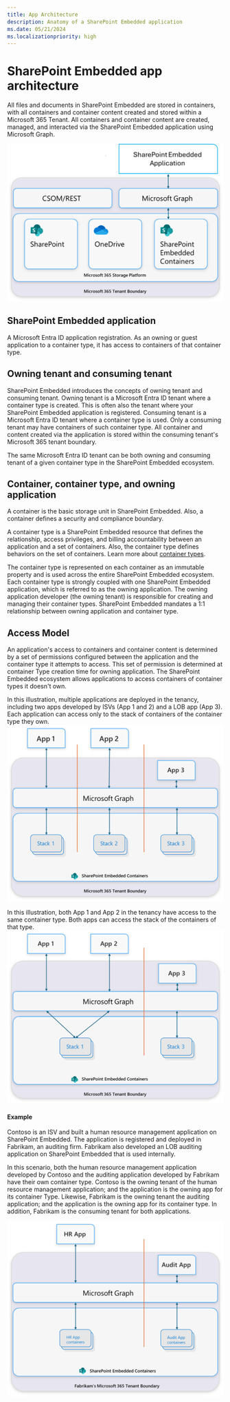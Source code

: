```yaml
---
title: App Architecture
description: Anatomy of a SharePoint Embedded application
ms.date: 05/21/2024
ms.localizationpriority: high
---
```


# SharePoint Embedded app architecture

All files and documents in SharePoint Embedded are stored in containers, with all containers and container content created and stored within a Microsoft 365 Tenant. All containers and container content are created, managed, and interacted via the SharePoint Embedded application using Microsoft Graph. 

![SharePoint Embedded Architecture](../../images/SPEArch.png)

## SharePoint Embedded application
A Microsoft Entra ID application registration. As an owning or guest application to a container type, it has access to containers of that container type.  

## Owning tenant and consuming tenant
SharePoint Embedded introduces the concepts of owning tenant and consuming tenant. Owning tenant is a Microsoft Entra ID tenant where a container type is created. This is often also the tenant where your SharePoint Embedded application is registered. Consuming tenant is a Microsoft Entra ID tenant where a container type is used. Only a consuming tenant may have containers of such container type. All container and content created via the application is stored within the consuming tenant's Microsoft 365 tenant boundary. 

The same Microsoft Entra ID tenant can be both owning and consuming tenant of a given container type in the SharePoint Embedded ecosystem. 

## Container, container type, and owning application

A container is the basic storage unit in SharePoint Embedded. Also, a container defines a security and compliance boundary.

A container type is a SharePoint Embedded resource that defines the relationship, access privileges, and billing accountability between an application and a set of containers. Also, the container type defines behaviors on the set of containers. Learn more about [container types](./containertypes.md).

The container type is represented on each container as an immutable property and is used across the entire SharePoint Embedded ecosystem. Each container type is strongly coupled with one SharePoint Embedded application, which is referred to as the owning application. The owning application developer (the owning tenant) is responsible for creating and managing their container types. SharePoint Embedded mandates a 1:1 relationship between owning application and container type.

## Access Model
An application's access to containers and container content is determined by a set of permissions configured between the application and the container type it attempts to access. This set of permission is determined at container Type creation time for owning application. The SharePoint Embedded ecosystem allows applications to access containers of container types it doesn't own.

In this illustration, multiple applications are deployed in the tenancy, including two apps developed by ISVs (App 1 and 2) and a LOB app (App 3). Each application can access only to the stack of containers of the container type they own. 
![SharePoint container type](../../images/SPECTDedicated.png)

In this illustration, both App 1 and App 2 in the tenancy have access to the same container type. Both apps can access the stack of the containers of that type.
![SharePoint container type](../../images/SPECTShared.png)

#### Example
Contoso is an ISV and built a human resource management application on SharePoint Embedded. The application is registered and deployed in Fabrikam, an auditing firm. Fabrikam also developed an LOB auditing application on SharePoint Embedded that is used internally.

In this scenario, both the human resource management application developed by Contoso and the auditing application developed by Fabrikam have their own container type. Contoso is the owning tenant of the human resource management application; and the application is the owning app for its container Type. Likewise, Fabrikam is the owning tenant the auditing application; and the application is the owning app for its container type. In addition, Fabrikam is the consuming tenant for both applications. 

![Example](../../images/apparchexample.png)

